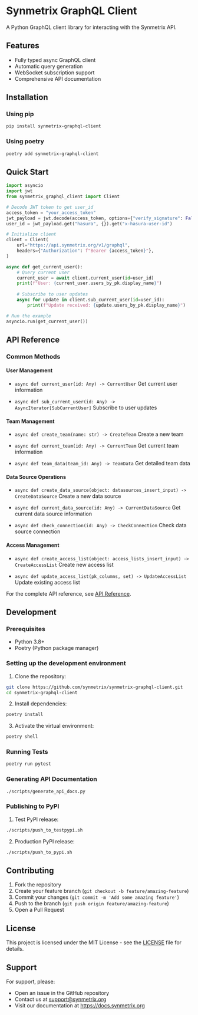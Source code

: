 # Synmetrix GraphQL Client

A Python GraphQL client library for interacting with the Synmetrix API.

## Features

- Fully typed async GraphQL client
- Automatic query generation
- WebSocket subscription support
- Comprehensive API documentation

## Installation

### Using pip

```bash
pip install synmetrix-graphql-client
```

### Using poetry

```bash
poetry add synmetrix-graphql-client
```

## Quick Start

```python
import asyncio
import jwt
from synmetrix_graphql_client import Client

# Decode JWT token to get user_id
access_token = "your_access_token"
jwt_payload = jwt.decode(access_token, options={"verify_signature": False})
user_id = jwt_payload.get("hasura", {}).get("x-hasura-user-id")

# Initialize client
client = Client(
    url="https://api.synmetrix.org/v1/graphql",
    headers={"Authorization": f"Bearer {access_token}"},
)

async def get_current_user():
    # Query current user
    current_user = await client.current_user(id=user_id)
    print(f"User: {current_user.users_by_pk.display_name}")
    
    # Subscribe to user updates
    async for update in client.sub_current_user(id=user_id):
        print(f"Update received: {update.users_by_pk.display_name}")

# Run the example
asyncio.run(get_current_user())
```

## API Reference

### Common Methods

#### User Management
- `async def current_user(id: Any) -> CurrentUser`
  Get current user information

- `async def sub_current_user(id: Any) -> AsyncIterator[SubCurrentUser]`
  Subscribe to user updates

#### Team Management
- `async def create_team(name: str) -> CreateTeam`
  Create a new team

- `async def current_team(id: Any) -> CurrentTeam`
  Get current team information

- `async def team_data(team_id: Any) -> TeamData`
  Get detailed team data

#### Data Source Operations
- `async def create_data_source(object: datasources_insert_input) -> CreateDataSource`
  Create a new data source

- `async def current_data_source(id: Any) -> CurrentDataSource`
  Get current data source information

- `async def check_connection(id: Any) -> CheckConnection`
  Check data source connection

#### Access Management
- `async def create_access_list(object: access_lists_insert_input) -> CreateAccessList`
  Create new access list

- `async def update_access_list(pk_columns, set) -> UpdateAccessList`
  Update existing access list

For the complete API reference, see [API Reference](docs/api_reference.md).

## Development

### Prerequisites

- Python 3.8+
- Poetry (Python package manager)

### Setting up the development environment

1. Clone the repository:
```bash
git clone https://github.com/synmetrix/synmetrix-graphql-client.git
cd synmetrix-graphql-client
```

2. Install dependencies:
```bash
poetry install
```

3. Activate the virtual environment:
```bash
poetry shell
```

### Running Tests

```bash
poetry run pytest
```

### Generating API Documentation

```bash
./scripts/generate_api_docs.py
```

### Publishing to PyPI

1. Test PyPI release:
```bash
./scripts/push_to_testpypi.sh
```

2. Production PyPI release:
```bash
./scripts/push_to_pypi.sh
```

## Contributing

1. Fork the repository
2. Create your feature branch (`git checkout -b feature/amazing-feature`)
3. Commit your changes (`git commit -m 'Add some amazing feature'`)
4. Push to the branch (`git push origin feature/amazing-feature`)
5. Open a Pull Request

## License

This project is licensed under the MIT License - see the [LICENSE](LICENSE) file for details.

## Support

For support, please:
- Open an issue in the GitHub repository
- Contact us at support@synmetrix.org
- Visit our documentation at https://docs.synmetrix.org